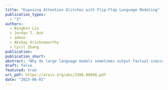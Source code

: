 ```yaml
---
title: "Exposing Attention Glitches with Flip-Flop Language Modeling"
publication_types:
  - "3"
authors:
  - Bingbin Liu
  - Jordan T. Ash
  - admin
  - Akshay Krishnamurthy
  - Cyril Zhang
publication: 
publication_short: 
abstract: "Why do large language models sometimes output factual inaccuracies and exhibit erroneous reasoning? The brittleness of these models, particularly when executing long chains of reasoning, currently seems to be an inevitable price to pay for their advanced capabilities of coherently synthesizing knowledge, pragmatics, and abstract thought. Towards making sense of this fundamentally unsolved problem, this work identifies and analyzes the phenomenon of attention glitches, in which the Transformer architecture's inductive biases intermittently fail to capture robust reasoning. To isolate the issue, we introduce flip-flop language modeling (FFLM), a parametric family of synthetic benchmarks designed to probe the extrapolative behavior of neural language models. This simple generative task requires a model to copy binary symbols over long-range dependencies, ignoring the tokens in between. We find that Transformer FFLMs suffer from a long tail of sporadic reasoning errors, some of which we can eliminate using various regularization techniques. Our preliminary mechanistic analyses show why the remaining errors may be very difficult to diagnose and resolve. We hypothesize that attention glitches account for (some of) the closed-domain hallucinations in natural LLMs."
draft: false
featured: true
url_pdf: https://arxiv.org/abs/2306.00946.pdf
date: "2023-06-01"
---
```

